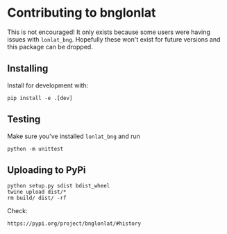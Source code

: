 # Contributing to bnglonlat

This is not encouraged!
It only exists because some users were having issues with `lonlat_bng`.
Hopefully these won't exist for future versions and this package can be dropped.

## Installing

Install for development with:

```
pip install -e .[dev]
```

## Testing

Make sure you've installed `lonlat_bng` and run

```
python -m unittest
```

## Uploading to PyPi

```
python setup.py sdist bdist_wheel
twine upload dist/*
rm build/ dist/ -rf
```

Check:

    https://pypi.org/project/bnglonlat/#history


